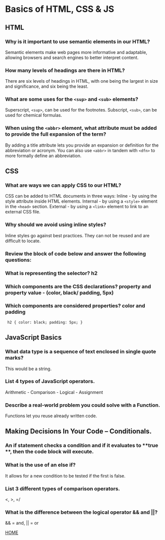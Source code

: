 # Basics of HTML, CSS & JS
## HTML 
### Why is it important to use semantic elements in our HTML?
Semantic elements make web pages more informative and adaptable, allowing browsers and search engines to better interpret content.

### How many levels of headings are there in HTML?
There are six levels of headings in HTML, with one being the largest in size and significance, and six being the least.

### What are some uses for the `<sup>` and `<sub>` elements?
Superscript, `<sup>`, can be used for the footnotes.  Subscript, `<sub>`, can be used for chemical formulas.

### When using the `<abbr>` element, what attribute must be added to provide the full expansion of the term?
By adding a title attribute lets you provide an expansion or definition for the abbreviation or acronym. You can also use `<abbr>` in tandem with `<dfn>` to more formally define an abbreviation. 


## CSS
### What are ways we can apply CSS to our HTML?
CSS can be added to HTML documents in three ways: 
Inline - by using the style attribute inside HTML elements. 
Internal - by using a `<style>` element in the `<head>` section. 
External - by using a `<link>` element to link to an external CSS file.

### Why should we avoid using inline styles?
Inline styles go against best practices.  They can not be reused and are difficult to locate.

### Review the block of code below and answer the following questions:

### What is representing the selector? h2

### Which components are the CSS declarations? property and property value - (color, black/ padding, 5px)

### Which components are considered properties? color and padding
  
` h2 {
     color: black;
     padding: 5px;
   }`


## JavaScript Basics

### What data type is a sequence of text enclosed in single quote marks?
This would be a string.

### List 4 types of JavaScript operators.
Arithmetic - Comparison - Logical - Assignment

### Describe a real-world problem you could solve with a Function.
Functions let you reuse already written code.


## Making Decisions In Your Code – Conditionals.

### An if statement checks a **condition** and if it evaluates to **true **, then the code block will execute.

### What is the use of an else if?
It allows for a new condition to be tested if the first is false.

### List 3 different types of comparison operators.
<, >, =/

### What is the difference between the logical operator && and ||?

&& = and, || = or

[HOME](https://aedeleon2023.github.io/reading-notes/)
